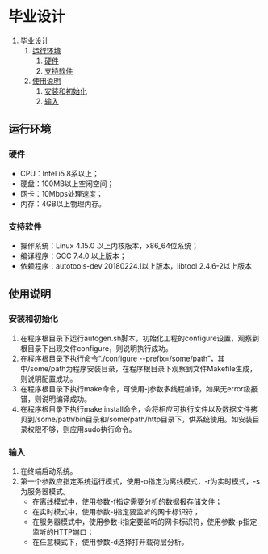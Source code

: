 # 毕业设计

<!-- @import "[TOC]" {cmd="toc" depthFrom=1 depthTo=6 orderedList=ture} -->

<!-- code_chunk_output -->

1. [毕业设计](#毕业设计)
    1. [运行环境](#运行环境)
        1. [硬件](#硬件)
        2. [支持软件](#支持软件)
    2. [使用说明](#使用说明)
        1. [安装和初始化](#安装和初始化)
        2. [输入](#输入)

<!-- /code_chunk_output -->

## 运行环境

### 硬件

+ CPU：Intel i5 8系以上；
+ 硬盘：100MB以上空闲空间；
+ 网卡：10Mbps处理速度；
+ 内存：4GB以上物理内存。

### 支持软件

+ 操作系统：Linux 4.15.0 以上内核版本，x86_64位系统；
+ 编译程序：GCC 7.4.0 以上版本；
+ 依赖程序：autotools-dev 20180224.1以上版本，libtool 2.4.6-2以上版本

## 使用说明

### 安装和初始化

<!-- 1. 确保依赖软件autotools-dev 20180224.1以上版本，libtool 2.4.6-2以上版本已安装。 -->
1. 在程序根目录下运行autogen.sh脚本，初始化工程的configure设置，观察到根目录下出现文件configure，则说明执行成功。
1. 在程序根目录下执行命令“./configure --prefix=/some/path”，其中/some/path为程序安装目录，在程序根目录下观察到文件Makefile生成，则说明配置成功。
1. 在程序根目录下执行make命令，可使用-j参数多线程编译，如果无error级报错，则说明编译成功。
1. 在程序根目录下执行make install命令，会将相应可执行文件以及数据文件拷贝到/some/path/bin目录和/some/path/http目录下，供系统使用。如安装目录权限不够，则应用sudo执行命令。

### 输入

1. 在终端启动系统。
1. 第一个参数应指定系统运行模式，使用-o指定为离线模式，-r为实时模式，-s为服务器模式。
    + 在离线模式中，使用参数-f指定需要分析的数据报存储文件；
    + 在实时模式中，使用参数-i指定要监听的网卡标识符；
    + 在服务器模式中，使用参数-i指定要监听的网卡标识符，使用参数-p指定监听的HTTP端口；
    + 在任意模式下，使用参数-d选择打开载荷层分析。
